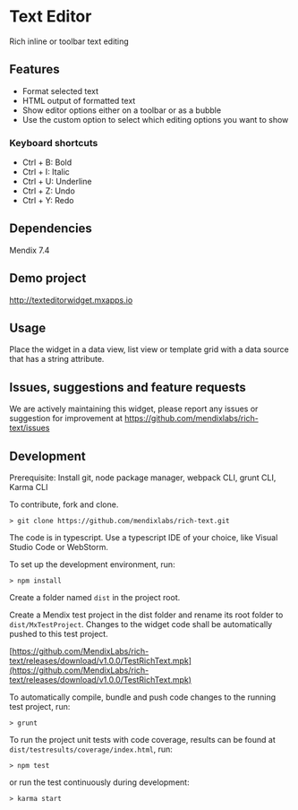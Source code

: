 # Text Editor
Rich inline or toolbar text editing

## Features
* Format selected text
* HTML output of formatted text
* Show editor options either on a toolbar or as a bubble
* Use the custom option to select which editing options you want to show

### Keyboard shortcuts
* Ctrl + B: Bold
* Ctrl + I: Italic
* Ctrl + U: Underline
* Ctrl + Z: Undo
* Ctrl + Y: Redo

## Dependencies
Mendix 7.4

## Demo project
http://texteditorwidget.mxapps.io

## Usage
Place the widget in a data view, list view or template grid with a data source that has a string attribute.

## Issues, suggestions and feature requests
We are actively maintaining this widget, please report any issues or suggestion for improvement at https://github.com/mendixlabs/rich-text/issues

## Development
Prerequisite: Install git, node package manager, webpack CLI, grunt CLI, Karma CLI

To contribute, fork and clone.

    > git clone https://github.com/mendixlabs/rich-text.git

The code is in typescript. Use a typescript IDE of your choice, like Visual Studio Code or WebStorm.

To set up the development environment, run:

    > npm install

Create a folder named `dist` in the project root.

Create a Mendix test project in the dist folder and rename its root folder to `dist/MxTestProject`. Changes to the widget code shall be automatically pushed to this test project.

[https://github.com/MendixLabs/rich-text/releases/download/v1.0.0/TestRichText.mpk](https://github.com/MendixLabs/rich-text/releases/download/v1.0.0/TestRichText.mpk)

To automatically compile, bundle and push code changes to the running test project, run:

    > grunt

To run the project unit tests with code coverage, results can be found at `dist/testresults/coverage/index.html`, run:

    > npm test

or run the test continuously during development:

    > karma start

